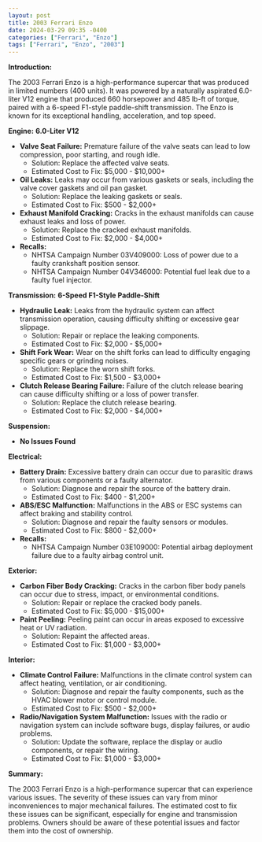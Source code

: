 ```yaml
---
layout: post
title: 2003 Ferrari Enzo
date: 2024-03-29 09:35 -0400
categories: ["Ferrari", "Enzo"]
tags: ["Ferrari", "Enzo", "2003"]
---
```

**Introduction:**

The 2003 Ferrari Enzo is a high-performance supercar that was produced in limited numbers (400 units). It was powered by a naturally aspirated 6.0-liter V12 engine that produced 660 horsepower and 485 lb-ft of torque, paired with a 6-speed F1-style paddle-shift transmission. The Enzo is known for its exceptional handling, acceleration, and top speed.

**Engine:**
**6.0-Liter V12**

* **Valve Seat Failure:** Premature failure of the valve seats can lead to low compression, poor starting, and rough idle.
  * Solution: Replace the affected valve seats.
  * Estimated Cost to Fix: $5,000 - $10,000+
* **Oil Leaks:** Leaks may occur from various gaskets or seals, including the valve cover gaskets and oil pan gasket.
  * Solution: Replace the leaking gaskets or seals.
  * Estimated Cost to Fix: $500 - $2,000+
* **Exhaust Manifold Cracking:** Cracks in the exhaust manifolds can cause exhaust leaks and loss of power.
  * Solution: Replace the cracked exhaust manifolds.
  * Estimated Cost to Fix: $2,000 - $4,000+
* **Recalls:**
  * NHTSA Campaign Number 03V409000: Loss of power due to a faulty crankshaft position sensor.
  * NHTSA Campaign Number 04V346000: Potential fuel leak due to a faulty fuel injector.

**Transmission:**
**6-Speed F1-Style Paddle-Shift**

* **Hydraulic Leak:** Leaks from the hydraulic system can affect transmission operation, causing difficulty shifting or excessive gear slippage.
  * Solution: Repair or replace the leaking components.
  * Estimated Cost to Fix: $2,000 - $5,000+
* **Shift Fork Wear:** Wear on the shift forks can lead to difficulty engaging specific gears or grinding noises.
  * Solution: Replace the worn shift forks.
  * Estimated Cost to Fix: $1,500 - $3,000+
* **Clutch Release Bearing Failure:** Failure of the clutch release bearing can cause difficulty shifting or a loss of power transfer.
  * Solution: Replace the clutch release bearing.
  * Estimated Cost to Fix: $2,000 - $4,000+

**Suspension:**

* **No Issues Found**

**Electrical:**

* **Battery Drain:** Excessive battery drain can occur due to parasitic draws from various components or a faulty alternator.
  * Solution: Diagnose and repair the source of the battery drain.
  * Estimated Cost to Fix: $400 - $1,200+
* **ABS/ESC Malfunction:** Malfunctions in the ABS or ESC systems can affect braking and stability control.
  * Solution: Diagnose and repair the faulty sensors or modules.
  * Estimated Cost to Fix: $800 - $2,000+
* **Recalls:**
  * NHTSA Campaign Number 03E109000: Potential airbag deployment failure due to a faulty airbag control unit.

**Exterior:**

* **Carbon Fiber Body Cracking:** Cracks in the carbon fiber body panels can occur due to stress, impact, or environmental conditions.
  * Solution: Repair or replace the cracked body panels.
  * Estimated Cost to Fix: $5,000 - $15,000+
* **Paint Peeling:** Peeling paint can occur in areas exposed to excessive heat or UV radiation.
  * Solution: Repaint the affected areas.
  * Estimated Cost to Fix: $1,000 - $3,000+

**Interior:**

* **Climate Control Failure:** Malfunctions in the climate control system can affect heating, ventilation, or air conditioning.
  * Solution: Diagnose and repair the faulty components, such as the HVAC blower motor or control module.
  * Estimated Cost to Fix: $500 - $2,000+
* **Radio/Navigation System Malfunction:** Issues with the radio or navigation system can include software bugs, display failures, or audio problems.
  * Solution: Update the software, replace the display or audio components, or repair the wiring.
  * Estimated Cost to Fix: $1,000 - $3,000+

**Summary:**

The 2003 Ferrari Enzo is a high-performance supercar that can experience various issues. The severity of these issues can vary from minor inconveniences to major mechanical failures. The estimated cost to fix these issues can be significant, especially for engine and transmission problems. Owners should be aware of these potential issues and factor them into the cost of ownership.
